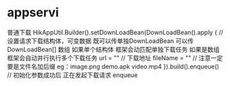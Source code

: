 # appservi

普通下载
 HikAppUtil.Builder().setDownLoadBean(DownLoadBean().apply {
            //设置请求下载结构体，可变数据  既可以传单独DownLoadBean  可以传 DownLoadBean[]  数组 如果单个结构体 框架会动匹配单独下载任务 如果是数组 框架会自动并行执行多个下载任务
            url = ""  // 下载地址
            fileName = "" // 注意一定要是文件名加后缀  eg：image.png  demo.apk video.mp4
        }).build().enqueue() // 初始化参数成功后 正在发起下载请求 enqueue
